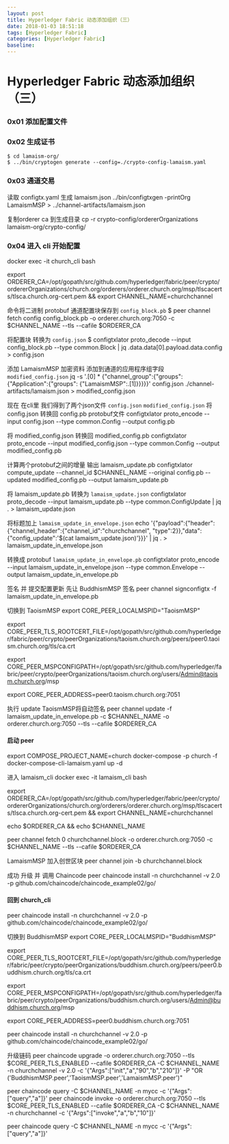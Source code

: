 ```yaml
---
layout: post
title: Hyperledger Fabric 动态添加组织（三）
date: 2018-01-03 18:51:18
tags: [Hyperledger Fabric]
categories: [Hyperledger Fabric]
baseline:
---
```


# Hyperledger Fabric 动态添加组织（三）

### 0x01 添加配置文件

### 0x02 生成证书
```
$ cd lamaism-org/
$ ../bin/cryptogen generate --config=./crypto-config-lamaism.yaml
```
### 0x03 通道交易
读取 configtx.yaml 生成 lamaism.json
../bin/configtxgen -printOrg LamaismMSP > ../channel-artifacts/lamaism.json

复制orderer ca 到生成目录
cp -r crypto-config/ordererOrganizations lamaism-org/crypto-config/

### 0x04 进入 cli 开始配置
docker exec -it church_cli bash

export ORDERER_CA=/opt/gopath/src/github.com/hyperledger/fabric/peer/crypto/ordererOrganizations/church.org/orderers/orderer.church.org/msp/tlscacerts/tlsca.church.org-cert.pem  && export CHANNEL_NAME=churchchannel

命令将二进制 protobuf 通道配置块保存到 `config_block.pb`
$ peer channel fetch config config_block.pb -o orderer.church.org:7050 -c $CHANNEL_NAME --tls --cafile $ORDERER_CA

将配置块 转换为 `config.json`
$ configtxlator proto_decode --input config_block.pb --type common.Block | jq .data.data[0].payload.data.config > config.json

添加 LamaismMSP 加密资料 添加到通道的应用程序组字段 `modified_config.json`
jq -s '.[0] * {"channel_group":{"groups":{"Application":{"groups": {"LamaismMSP":.[1]}}}}}' config.json ./channel-artifacts/lamaism.json > modified_config.json

现在 在cli里 我们得到了两个json文件 `config.json` `modified_config.json`
将 config.json 转换回 config.pb protobuf文件
configtxlator proto_encode --input config.json --type common.Config --output config.pb

将 modified_config.json 转换回 modified_config.pb
configtxlator proto_encode --input modified_config.json --type common.Config --output modified_config.pb

计算两个protobuf之间的增量 输出 lamaism_update.pb
configtxlator compute_update --channel_id $CHANNEL_NAME --original config.pb --updated modified_config.pb --output lamaism_update.pb

将 lamaism_update.pb 转换为 `lamaism_update.json`
configtxlator proto_decode --input lamaism_update.pb --type common.ConfigUpdate | jq . > lamaism_update.json

将标题加上 `lamaism_update_in_envelope.json`
echo '{"payload":{"header":{"channel_header":{"channel_id":"churchchannel", "type":2}},"data":{"config_update":'$(cat lamaism_update.json)'}}}' | jq . > lamaism_update_in_envelope.json

转换成 protobuf `lamaism_update_in_envelope.pb`
configtxlator proto_encode --input lamaism_update_in_envelope.json --type common.Envelope --output lamaism_update_in_envelope.pb

签名 并 提交配置更新 先让 BuddhismMSP 签名
peer channel signconfigtx -f lamaism_update_in_envelope.pb

切换到 TaoismMSP
export CORE_PEER_LOCALMSPID="TaoismMSP"

export CORE_PEER_TLS_ROOTCERT_FILE=/opt/gopath/src/github.com/hyperledger/fabric/peer/crypto/peerOrganizations/taoism.church.org/peers/peer0.taoism.church.org/tls/ca.crt

export CORE_PEER_MSPCONFIGPATH=/opt/gopath/src/github.com/hyperledger/fabric/peer/crypto/peerOrganizations/taoism.church.org/users/Admin@taoism.church.org/msp

export CORE_PEER_ADDRESS=peer0.taoism.church.org:7051

执行 update TaoismMSP将自动签名
peer channel update -f lamaism_update_in_envelope.pb -c $CHANNEL_NAME -o orderer.church.org:7050 --tls --cafile $ORDERER_CA


#### 启动 peer
export COMPOSE_PROJECT_NAME=church
docker-compose -p church -f docker-compose-cli-lamaism.yaml up -d

进入 lamaism_cli
docker exec -it lamaism_cli bash

export ORDERER_CA=/opt/gopath/src/github.com/hyperledger/fabric/peer/crypto/ordererOrganizations/church.org/orderers/orderer.church.org/msp/tlscacerts/tlsca.church.org-cert.pem  && export CHANNEL_NAME=churchchannel

echo $ORDERER_CA && echo $CHANNEL_NAME

peer channel fetch 0 churchchannel.block -o orderer.church.org:7050 -c $CHANNEL_NAME --tls --cafile $ORDERER_CA

LamaismMSP 加入创世区块
peer channel join -b churchchannel.block

成功 升级 并 调用 Chaincode
peer chaincode install -n churchchannel -v 2.0 -p github.com/chaincode/chaincode_example02/go/

#### 回到 church_cli
peer chaincode install -n churchchannel -v 2.0 -p github.com/chaincode/chaincode_example02/go/


切换到 BuddhismMSP
export CORE_PEER_LOCALMSPID="BuddhismMSP"

export CORE_PEER_TLS_ROOTCERT_FILE=/opt/gopath/src/github.com/hyperledger/fabric/peer/crypto/peerOrganizations/buddhism.church.org/peers/peer0.buddhism.church.org/tls/ca.crt

export CORE_PEER_MSPCONFIGPATH=/opt/gopath/src/github.com/hyperledger/fabric/peer/crypto/peerOrganizations/buddhism.church.org/users/Admin@buddhism.church.org/msp

export CORE_PEER_ADDRESS=peer0.buddhism.church.org:7051

peer chaincode install -n churchchannel -v 2.0 -p github.com/chaincode/chaincode_example02/go/

升级链码
peer chaincode upgrade -o orderer.church.org:7050 --tls $CORE_PEER_TLS_ENABLED --cafile $ORDERER_CA -C $CHANNEL_NAME -n churchchannel -v 2.0 -c '{"Args":["init","a","90","b","210"]}' -P "OR ('BuddhismMSP.peer','TaoismMSP.peer','LamaismMSP.peer')"

peer chaincode query -C $CHANNEL_NAME -n mycc -c '{"Args":["query","a"]}'
peer chaincode invoke -o orderer.church.org:7050  --tls $CORE_PEER_TLS_ENABLED --cafile $ORDERER_CA -C $CHANNEL_NAME -n churchchannel -c '{"Args":["invoke","a","b","10"]}'

peer chaincode query -C $CHANNEL_NAME -n mycc -c '{"Args":["query","a"]}'
